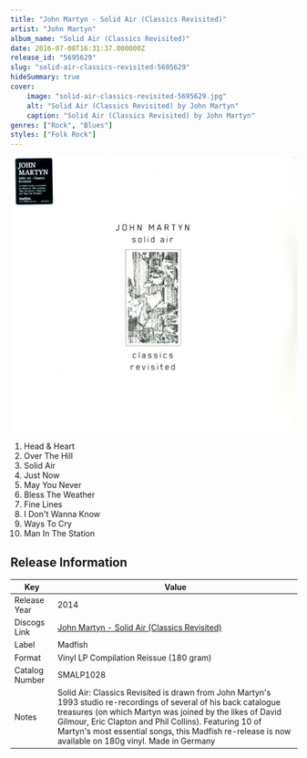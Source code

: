 ```yaml
---
title: "John Martyn - Solid Air (Classics Revisited)"
artist: "John Martyn"
album_name: "Solid Air (Classics Revisited)"
date: 2016-07-08T16:31:37.000000Z
release_id: "5695629"
slug: "solid-air-classics-revisited-5695629"
hideSummary: true
cover:
    image: "solid-air-classics-revisited-5695629.jpg"
    alt: "Solid Air (Classics Revisited) by John Martyn"
    caption: "Solid Air (Classics Revisited) by John Martyn"
genres: ["Rock", "Blues"]
styles: ["Folk Rock"]
---
```


![Solid Air (Classics Revisited) by John Martyn](solid-air-classics-revisited-5695629.jpg)

<!-- section break -->

1. Head & Heart
2. Over The Hill
3. Solid Air
4. Just Now
5. May You Never
6. Bless The Weather
7. Fine Lines
8. I Don't Wanna Know
9. Ways To Cry
10. Man In The Station

<!-- section break -->





## Release Information
|  Key           | Value                                                |
| ---------------| ---------------------------------------------------- |
| Release Year   | 2014                                   |
| Discogs Link   | [John Martyn - Solid Air (Classics Revisited)](https://www.discogs.com/release/5695629-John-Martyn-Solid-Air-Classics-Revisited) |
| Label          | Madfish |
| Format         | Vinyl LP Compilation Reissue (180 gram) |
| Catalog Number | SMALP1028 |
| Notes | Solid Air: Classics Revisited is drawn from John Martyn's 1993 studio re-recordings of several of his back catalogue treasures (on which Martyn was joined by the likes of David Gilmour, Eric Clapton and Phil Collins).     Featuring 10 of Martyn's most essential songs, this Madfish re-release is now available on 180g vinyl.     Made in Germany |